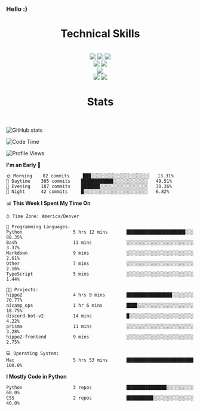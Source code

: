 ### Hello :)

<div align='center'>
  <h1>Technical Skills</h1><br>
  <img src = "https://img.shields.io/badge/-HTML5-E34F26?style=flat&logo=html5&logoColor=white"> <img src = "https://img.shields.io/badge/-CSS3-1572B6?style=flat&logo=css3&logoColor=white"> <img src="https://img.shields.io/badge/-Bootstrap-563D7C?style=flat&logo=bootstrap&logoColor=white"> <br />
  <img src="https://img.shields.io/badge/-django-black?style=flat&logo=django"> <img src="https://img.shields.io/badge/-Flask-0d7963?style=flat&logo=flask&logoColor=white"> <br/>
  <img src="https://img.shields.io/badge/-Python%203-black?style=flat&logo=python&logoColor=white"> <br/>
  <img src="https://img.shields.io/badge/-Problem%20Solving-ffa804?style=flat"> <img src="https://img.shields.io/badge/-Database%20Management-4d008f?style=flat"> <br>
</div>

<div align='center'>
  <h1>Stats</h1><br>
</div>

![GitHub stats](https://github-readme-stats.vercel.app/api?username=neverabsolute&count_private=true&include_all_commits=true&bg_color=0D1117&text_color=F3F3F3&title_color=E1E1E1)

<!--START_SECTION:waka-->
![Code Time](http://img.shields.io/badge/Code%20Time-465%20hrs%2050%20mins-blue)

![Profile Views](http://img.shields.io/badge/Profile%20Views-5-blue)

**I'm an Early 🐤** 

```text
🌞 Morning    82 commits     ███░░░░░░░░░░░░░░░░░░░░░░   13.31% 
🌆 Daytime    305 commits    ████████████░░░░░░░░░░░░░   49.51% 
🌃 Evening    187 commits    ███████░░░░░░░░░░░░░░░░░░   30.36% 
🌙 Night      42 commits     █░░░░░░░░░░░░░░░░░░░░░░░░   6.82%

```


📊 **This Week I Spent My Time On** 

```text
⌚︎ Time Zone: America/Denver

💬 Programming Languages: 
Python                   5 hrs 12 mins       ██████████████████████░░░   88.35% 
Bash                     11 mins             ░░░░░░░░░░░░░░░░░░░░░░░░░   3.37% 
Markdown                 9 mins              ░░░░░░░░░░░░░░░░░░░░░░░░░   2.61% 
Other                    7 mins              ░░░░░░░░░░░░░░░░░░░░░░░░░   2.16% 
TypeScript               5 mins              ░░░░░░░░░░░░░░░░░░░░░░░░░   1.44%

🐱‍💻 Projects: 
hippo2                   4 hrs 9 mins        █████████████████░░░░░░░░   70.77% 
aicamp_ops               1 hr 6 mins         ████░░░░░░░░░░░░░░░░░░░░░   18.75% 
discord-bot-v2           14 mins             █░░░░░░░░░░░░░░░░░░░░░░░░   4.22% 
prisma                   11 mins             ░░░░░░░░░░░░░░░░░░░░░░░░░   3.28% 
hippo2-frontend          9 mins              ░░░░░░░░░░░░░░░░░░░░░░░░░   2.75%

💻 Operating System: 
Mac                      5 hrs 53 mins       █████████████████████████   100.0%

```

**I Mostly Code in Python** 

```text
Python                   3 repos             ███████████████░░░░░░░░░░   60.0% 
CSS                      2 repos             ██████████░░░░░░░░░░░░░░░   40.0%

```



<!--END_SECTION:waka-->
